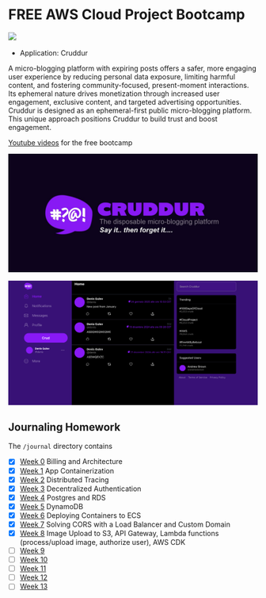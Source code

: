 # FREE AWS Cloud Project Bootcamp

![](https://codebuild.eu-south-1.amazonaws.com/badges?uuid=eyJlbmNyeXB0ZWREYXRhIjoieTBzM1hLNkFjZVp1VE9wMnh5SjA1ejd5aURxZlZvVy9mbnJKTFl0MWVsMGtSMXgzUXlXcU9HTnJqVGdmMTkyOUdjcWtXSWp0aStyVEM1T0JESkJyTElrPSIsIml2UGFyYW1ldGVyU3BlYyI6InJPb0RTQ0sxRTRiakZEekciLCJtYXRlcmlhbFNldFNlcmlhbCI6MX0%3D&branch=main)

- Application: Cruddur

A micro-blogging platform with expiring posts offers a safer, more engaging user experience by reducing personal data exposure, 
limiting harmful content, and fostering community-focused, present-moment interactions. 
Its ephemeral nature drives monetization through increased user engagement, exclusive content, 
and targeted advertising opportunities. Cruddur is designed as an ephemeral-first public micro-blogging platform. 
This unique approach positions Cruddur to build trust and boost engagement.

[Youtube videos](https://www.youtube.com/watch?v=zJnNe5Nv4tE&list=PLBfufR7vyJJ7k25byhRXJldB5AiwgNnWv&index=19) for the free bootcamp

![Cruddur Graphic](_docs/assets/cruddur-banner.jpg)

![Cruddur Screenshot](_docs/assets/cruddur-screenshot.png)

## Journaling Homework

The `/journal` directory contains

- [X] [Week 0](journal/week0.md) Billing and Architecture
- [X] [Week 1](journal/week1.md) App Containerization
- [X] [Week 2](journal/week2.md) Distributed Tracing
- [X] [Week 3](journal/week3.md) Decentralized Authentication
- [X] [Week 4](journal/week4.md) Postgres and RDS
- [X] [Week 5](journal/week5.md) DynamoDB
- [X] [Week 6](journal/week6.md) Deploying Containers to ECS
- [X] [Week 7](journal/week7.md) Solving CORS with a Load Balancer and Custom Domain
- [X] [Week 8](journal/week8.md) Image Upload to S3, API Gateway, Lambda functions (process/upload image, authorize user), AWS CDK
- [ ] [Week 9](journal/week9.md)
- [ ] [Week 10](journal/week10.md)
- [ ] [Week 11](journal/week11.md)
- [ ] [Week 12](journal/week12.md)
- [ ] [Week 13](journal/week13.md)
